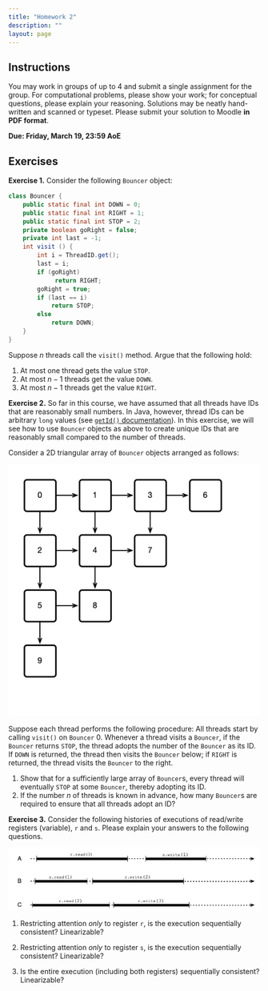 ```yaml
---
title: "Homework 2"
description: ""
layout: page
---
```


## Instructions

You may work in groups of up to 4 and submit a single assignment for the group. For computational problems, please show your work; for conceptual questions, please explain your reasoning. Solutions may be neatly hand-written and scanned or typeset. Please submit your solution to Moodle **in PDF format**. 

**Due: Friday, March 19, 23:59 AoE**

## Exercises

**Exercise 1.** Consider the following `Bouncer` object:

```java
class Bouncer {
    public static final int DOWN = 0;
    public static final int RIGHT = 1;
    public static final int STOP = 2;
    private boolean goRight = false;
    private int last = -1;
    int visit () {
        int i = ThreadID.get();
        last = i;
        if (goRight)
             return RIGHT;
        goRight = true;
        if (last == i)
            return STOP;
        else
            return DOWN;
    }
}
```

Suppose $n$ threads call the `visit()` method. Argue that the following hold:

1. At most one thread gets the value `STOP`.
2. At most $n - 1$ threads get the value `DOWN`.
3. At most $n - 1$ threads get the value `RIGHT`.

**Exercise 2.** So far in this course, we have assumed that all threads have IDs that are reasonably small numbers. In Java, however, thread IDs can be arbitrary `long` values (see [`getId()` documentation](https://docs.oracle.com/en/java/javase/11/docs/api/java.base/java/lang/Thread.html#getId())). In this exercise, we will see how to use `Bouncer` objects as above to create unique IDs that are reasonably small compared to the number of threads.

Consider a 2D triangular array of `Bouncer` objects arranged as follows:

![](bouncer.png)

Suppose each thread performs the following procedure: All threads start by calling `visit()` on `Bouncer` 0. Whenever a thread visits a `Bouncer`, if the `Bouncer` returns `STOP`, the thread adopts the number of the `Bouncer` as its ID. If `DOWN` is returned, the thread then visits the `Bouncer` below; if `RIGHT` is returned, the thread visits the `Bouncer` to the right.

1. Show that for a sufficiently large array of `Bouncer`s, every thread will eventually `STOP` at some `Bouncer`, thereby adopting its ID.
2. If the number $n$ of threads is known in advance, how many `Bouncer`s are required to ensure that all threads adopt an ID?

**Exercise 3.** Consider the following histories of executions of read/write registers (variable), `r` and `s`. Please explain your answers to the following questions.

![](histories.png)

1. Restricting attention *only* to register `r`, is the execution sequentially consistent? Linearizable?

2. Restricting attention *only* to register `s`, is the execution sequentially consistent? Linearizable? 

3. Is the entire execution (including both registers) sequentially consistent? Linearizable?

